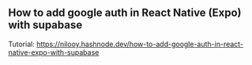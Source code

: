 ## How to add google auth in React Native (Expo) with supabase

Tutorial: https://nilooy.hashnode.dev/how-to-add-google-auth-in-react-native-expo-with-supabase

